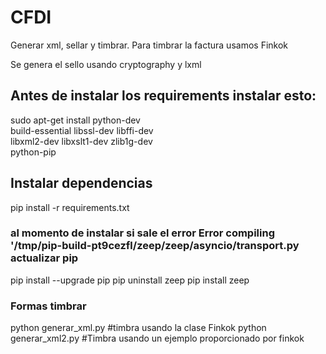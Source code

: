 # CFDI

Generar xml, sellar y timbrar. Para timbrar la factura usamos Finkok

Se genera el sello usando cryptography y lxml

## Antes de instalar los requirements instalar esto:


sudo apt-get install python-dev  \
     build-essential libssl-dev libffi-dev \
     libxml2-dev libxslt1-dev zlib1g-dev \
     python-pip
     
## Instalar dependencias
     
     
pip install -r requirements.txt

### al momento de instalar si sale el error  Error compiling '/tmp/pip-build-pt9cezfl/zeep/zeep/asyncio/transport.py actualizar pip

pip install --upgrade pip
pip uninstall zeep
pip install zeep

### Formas timbrar
python generar_xml.py #timbra usando la clase Finkok
python generar_xml2.py #Timbra usando un ejemplo proporcionado por finkok
